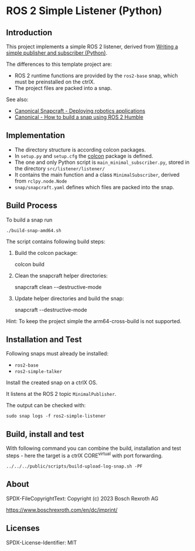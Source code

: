 # ROS 2 Simple Listener (Python)

## Introduction

This project implements a simple ROS 2 listener, derived from [Writing a simple publisher and subscriber (Python)](https://docs.ros.org/en/humble/Tutorials/Beginner-Client-Libraries/Writing-A-Simple-Py-Publisher-And-Subscriber.html#writing-a-simple-publisher-and-subscriber-python).

The differences to this template project are:

* ROS 2 runtime functions are provided by the `ros2-base` snap, which must be preinstalled on the ctrlX.
* The project files are packed into a snap.

See also:

* [Canonical Snapcraft - Deploying robotics applications](https://snapcraft.io/docs/robotics)
* [Canonical - How to build a snap using ROS 2 Humble](https://canonical.com/blog/how-to-build-a-snap-using-ros-2-humble)

## Implementation

* The directory structure is according colcon packages.
* In `setup.py` and `setup.cfg` the [colcon](https://colcon.readthedocs.io/en/released/) package is defined.
* The one and only Python script is `main_minimal_subscriber.py`, stored in the directory `src/listener/listener/`
* It contains the main function and a class `MinimalSubscriber`, derived from `rclpy.node.Node`
* `snap/snapcraft.yaml` defines which files are packed into the snap.

## Build Process

To build a snap run

    ./build-snap-amd64.sh

The script contains following build steps:

1. Build the colcon package:

    colcon build

2. Clean the snapcraft helper directories:

    snapcraft clean --destructive-mode

3. Update helper directories and build the snap:

    snapcraft --destructive-mode

Hint: To keep the project simple the arm64-cross-build is not supported.

## Installation and Test

Following snaps must already be installed:

* `ros2-base`
* `ros2-simple-talker`

Install the created snap on a ctrlX OS.

It listens at the ROS 2 topic `MinimalPublisher`.

The output can be checked with:

    sudo snap logs -f ros2-simple-listener

## Build, install and test

With following command you can combine the build, installation and test steps - here the target is a ctrlX CORE<sup>virtual</sup> with port forwarding.

    ../../../public/scripts/build-upload-log-snap.sh -PF

## About

SPDX-FileCopyrightText: Copyright (c) 2023 Bosch Rexroth AG

<https://www.boschrexroth.com/en/dc/imprint/>

## Licenses

SPDX-License-Identifier: MIT
